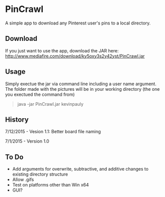 # PinCrawl
A simple app to download any Pinterest user's pins to a local directory.

## Download
If you just want to use the app, download the JAR here: http://www.mediafire.com/download/ky5oxy3s2y42yst/PinCrawl.jar

## Usage
Simply exectue the jar via command line including a user name argument.
The folder made with the pictures will be in your working directory (the one you exectued the command from)
> java -jar PinCrawl.jar kevinpauly

## History
7/12/2015 - Vesion 1.1: Better board file naming

7/1/2015 - Version 1.0

## To Do
- Add arguments for overwrite, subtractive, and additive changes to existing directory structure
- Allow .gifs
- Test on platforms other than Win x64
- GUI?
